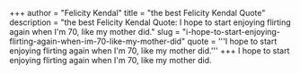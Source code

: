 +++
author = "Felicity Kendal"
title = "the best Felicity Kendal Quote"
description = "the best Felicity Kendal Quote: I hope to start enjoying flirting again when I'm 70, like my mother did."
slug = "i-hope-to-start-enjoying-flirting-again-when-im-70-like-my-mother-did"
quote = '''I hope to start enjoying flirting again when I'm 70, like my mother did.'''
+++
I hope to start enjoying flirting again when I'm 70, like my mother did.
